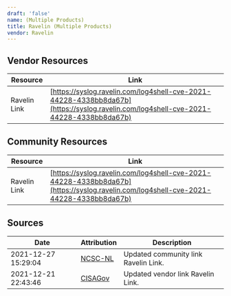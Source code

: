 ```yaml
---
draft: 'false'
name: (Multiple Products)
title: Ravelin (Multiple Products)
vendor: Ravelin
---
```


## Vendor Resources
| Resource | Link |
| --- | --- |
| Ravelin Link | [https://syslog.ravelin.com/log4shell-cve-2021-44228-4338bb8da67b](https://syslog.ravelin.com/log4shell-cve-2021-44228-4338bb8da67b) |

## Community Resources
| Resource | Link |
| --- | --- |
| Ravelin Link | [https://syslog.ravelin.com/log4shell-cve-2021-44228-4338bb8da67b](https://syslog.ravelin.com/log4shell-cve-2021-44228-4338bb8da67b) |


## Sources
| Date | Attribution | Description |
| --- | --- | --- |
| 2021-12-27 15:29:04 | [NCSC-NL](https://github.com/NCSC-NL/log4shell/blob/main/software/README.md) | Updated community link Ravelin Link.  |
| 2021-12-21 22:43:46 | [CISAGov](https://raw.githubusercontent.com/cisagov/log4j-affected-db/develop/README.md) | Updated vendor link Ravelin Link.  |
